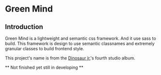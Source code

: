 # Green Mind

## Introduction
Green Mind is a lightweight and semantic css framework. And it use sass to build. This framework is design to use semantic classnames and extremely granular classes to build frontend style.

This project's name is from the [Dinosaur jr.](https://en.wikipedia.org/wiki/Dinosaur_Jr.)'s fourth studio album.

** Not finished yet still in developing **
